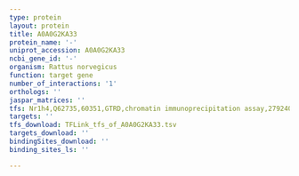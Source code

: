 ```yaml
---
type: protein
layout: protein
title: A0A0G2KA33
protein_name: '-'
uniprot_accession: A0A0G2KA33
ncbi_gene_id: '-'
organism: Rattus norvegicus
function: target gene
number_of_interactions: '1'
orthologs: ''
jaspar_matrices: ''
tfs: Nr1h4,Q62735,60351,GTRD,chromatin immunoprecipitation assay,27924024%5Buid%5D,No
targets: ''
tfs_download: TFLink_tfs_of_A0A0G2KA33.tsv
targets_download: ''
bindingSites_download: ''
binding_sites_ls: ''

---
```

